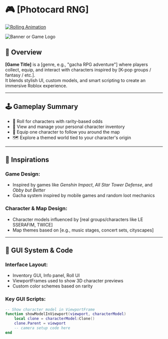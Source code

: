 # 🎮 [Photocard RNG]

[![Rolling Animation](https://i.imgflip.com/9wlfzt.gif)](https://imgflip.com/gif/9wlfzt)


![Banner or Game Logo](./assets/banner.png)

## 📘 Overview
**[Game Title]** is a [genre, e.g., "gacha RPG adventure"] where players collect, equip, and interact with characters inspired by [K-pop groups / fantasy / etc.].  
It blends stylish UI, custom models, and smart scripting to create an immersive Roblox experience.

---

## 🕹️ Gameplay Summary
- 🎲 Roll for characters with rarity-based odds
- 🎒 View and manage your personal character inventory
- 🧍 Equip one character to follow you around the map
- 🗺️ Explore a themed world tied to your character's origin

---

## 🌟 Inspirations
### Game Design:
- Inspired by games like *Genshin Impact*, *All Star Tower Defense*, and *Obby but Better*
- Gacha system inspired by mobile games and random loot mechanics

### Character & Map Design:
- Character models influenced by [real groups/characters like LE SSERAFIM, TWICE]
- Map themes based on [e.g., music stages, concert sets, cityscapes]

---

## 🧪 GUI System & Code
### Interface Layout:
- Inventory GUI, Info panel, Roll UI
- ViewportFrames used to show 3D character previews
- Custom color schemes based on rarity

### Key GUI Scripts:
```lua
-- Show character model in ViewportFrame
function showModelInViewport(viewport, characterModel)
    local clone = characterModel:Clone()
    clone.Parent = viewport
    -- camera setup code here
end
